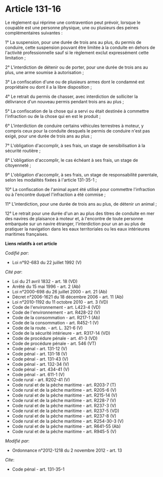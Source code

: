 # Article 131-16

Le règlement qui réprime une contravention peut prévoir, lorsque le coupable est une personne physique, une ou plusieurs des
peines complémentaires suivantes : 

1° La suspension, pour une durée de trois ans au plus, du permis de conduire, cette suspension pouvant être limitée à la
conduite en dehors de l'activité professionnelle sauf si le règlement exclut expressément cette limitation ; 

2° L'interdiction de détenir ou de porter, pour une durée de trois ans au plus, une arme soumise à autorisation ; 

3° La confiscation d'une ou de plusieurs armes dont le condamné est propriétaire ou dont il a la libre disposition ; 

4° Le retrait du permis de chasser, avec interdiction de solliciter la délivrance d'un nouveau permis pendant trois ans au
plus ; 

5° La confiscation de la chose qui a servi ou était destinée à commettre l'infraction ou de la chose qui en est le produit ; 

6° L'interdiction de conduire certains véhicules terrestres à moteur, y compris ceux pour la conduite desquels le permis de
conduire n'est pas exigé, pour une durée de trois ans au plus ; 

7° L'obligation d'accomplir, à ses frais, un stage de sensibilisation à la sécurité routière ; 

8° L'obligation d'accomplir, le cas échéant à ses frais, un stage de citoyenneté ; 

9° L'obligation d'accomplir, à ses frais, un stage de responsabilité parentale, selon les modalités fixées à l'article
131-35-1 ; 

10° La confiscation de l'animal ayant été utilisé pour commettre l'infraction ou à l'encontre duquel l'infraction a été
commise ; 

11° L'interdiction, pour une durée de trois ans au plus, de détenir un animal ;

12°  Le retrait pour une durée d'un an au plus des titres de conduite en mer  des navires de plaisance à moteur et, à
l'encontre de toute personne  embarquée sur un navire étranger, l'interdiction pour un an au plus de  pratiquer la navigation
dans les eaux territoriales ou les eaux  intérieures maritimes françaises.

**Liens relatifs à cet article**

_Codifié par_:

  - Loi n°92-683 du 22 juillet 1992 (V)

_Cité par_:

  - Loi du 21 avril 1832 - art. 18 (VD)
  - Arrêté du 15 mai 1996 - art. 2 (Ab)
  - Loi n°2000-698 du 26 juillet 2000 - art. 21 (Ab)
  - Décret n°2006-1621 du 18 décembre 2006 - art. 11 (Ab)
  - Loi n°2010-1192 du 11 octobre 2010 - art. 3 (VD)
  - Code de l'environnement - art. L423-4 (VD)
  - Code de l'environnement - art. R428-22 (V)
  - Code de la consommation - art. R217-1 (Ab)
  - Code de la consommation - art. R452-1 (V)
  - Code de la route. - art. L. 321-6 (V)
  - Code de la sécurité intérieure - art. R317-14 (VD)
  - Code de procédure pénale - art. 41-3 (VD)
  - Code de procédure pénale - art. 546 (VT)
  - Code pénal - art. 131-12 (V)
  - Code pénal - art. 131-18 (V)
  - Code pénal - art. 131-43 (V)
  - Code pénal - art. 132-34 (V)
  - Code pénal - art. 434-41 (V)
  - Code pénal - art. 611-1 (V)
  - Code rural - art. R202-41 (V)
  - Code rural et de la pêche maritime - art. R203-7 (T)
  - Code rural et de la pêche maritime - art. R205-6 (V)
  - Code rural et de la pêche maritime - art. R215-14 (V)
  - Code rural et de la pêche maritime - art. R228-7 (V)
  - Code rural et de la pêche maritime - art. R237-3 (V)
  - Code rural et de la pêche maritime - art. R237-5 (VD)
  - Code rural et de la pêche maritime - art. R237-8 (V)
  - Code rural et de la pêche maritime - art. R254-30-3 (V)
  - Code rural et de la pêche maritime - art. R641-55 (Ab)
  - Code rural et de la pêche maritime - art. R945-5 (V)

_Modifié par_:

  - Ordonnance n°2012-1218 du 2 novembre 2012 - art. 13

_Cite_:

  - Code pénal - art. 131-35-1
